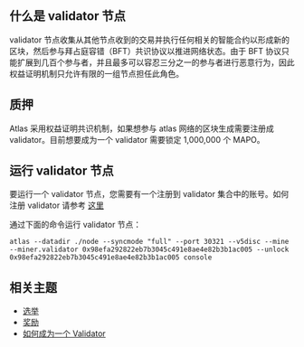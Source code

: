 ## 什么是 validator 节点

validator 节点收集从其他节点收到的交易并执行任何相关的智能合约以形成新的区块，然后参与拜占庭容错（BFT）共识协议以推进网络状态。由于
BFT 协议只能扩展到几百个参与者，并且最多可以容忍三分之一的参与者进行恶意行为，因此权益证明机制只允许有限的一组节点担任此角色。

## 质押

Atlas 采用权益证明共识机制，如果想参与 atlas 网络的区块生成需要注册成 validator。目前想要成为一个 validator 需要锁定
1,000,000 个 MAPO。

## 运行 validator 节点

要运行一个 validator 节点，您需要有一个注册到 validator 集合中的账号。如何注册 validator
请参考 [这里](/docs/base/mapo-relay-chain/example/how-to-become-a-new-validator.md)

通过下面的命令运行 validator 节点：

```shell
atlas --datadir ./node --syncmode "full" --port 30321 --v5disc --mine --miner.validator 0x98efa292822eb7b3045c491e8ae4e82b3b1ac005 --unlock 0x98efa292822eb7b3045c491e8ae4e82b3b1ac005 console
```

## 相关主题

- [选举](/docs/base/mapo-relay-chain/protocol/election.md)
- [奖励](/docs/base/mapo-relay-chain/protocol/rewards.md)
- [如何成为一个 Validator](/docs/base/mapo-relay-chain/example/how-to-become-a-new-validator.md)